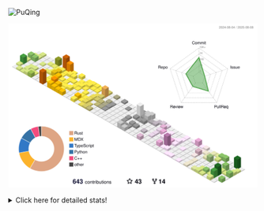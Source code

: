 ![PuQing](https://user-images.githubusercontent.com/27223114/171565019-9a56fae6-b08b-421f-99db-7e830da42371.png)

![](./profile-3d-contrib/profile-season-animate.svg)

<details>
<summary>Click here for detailed stats!</summary>

<!--START_SECTION:waka-->
![Lines of code](https://img.shields.io/badge/From%20Hello%20World%20I%27ve%20Written-2.4%20million%20lines%20of%20code-blue)

**🐱 My GitHub Data** 

> 📦 451.7 kB Used in GitHub's Storage 
 > 
> 🏆 334 Contributions in the Year 2025
 > 
> 🚫 Not Opted to Hire
 > 
> 📜 32 Public Repositories 
 > 
> 🔑 34 Private Repositories 
 > 
**I'm an Early 🐤** 

```text
🌞 Morning                859 commits         ██░░░░░░░░░░░░░░░░░░░░░░░   09.56 % 
🌆 Daytime                3846 commits        ███████████░░░░░░░░░░░░░░   42.81 % 
🌃 Evening                2166 commits        ██████░░░░░░░░░░░░░░░░░░░   24.11 % 
🌙 Night                  2113 commits        ██████░░░░░░░░░░░░░░░░░░░   23.52 % 
```


📊 **This Week I Spent My Time On** 

```text
💬 Programming Languages: 
Swift                    3 hrs 13 mins       █████████░░░░░░░░░░░░░░░░   37.50 % 
Python                   2 hrs 39 mins       ████████░░░░░░░░░░░░░░░░░   30.92 % 
TypeScript               42 mins             ██░░░░░░░░░░░░░░░░░░░░░░░   08.24 % 
Rust                     25 mins             █░░░░░░░░░░░░░░░░░░░░░░░░   04.94 % 
Other                    25 mins             █░░░░░░░░░░░░░░░░░░░░░░░░   04.85 % 

🔥 Editors: 
VS Code                  8 hrs 36 mins       █████████████████████████   100.00 % 

💻 Operating System: 
Mac                      3 hrs 23 mins       ██████████░░░░░░░░░░░░░░░   39.32 % 
Linux                    3 hrs 13 mins       █████████░░░░░░░░░░░░░░░░   37.45 % 
WSL                      1 hr 59 mins        ██████░░░░░░░░░░░░░░░░░░░   23.23 % 
```


<!--END_SECTION:waka-->
</details>
